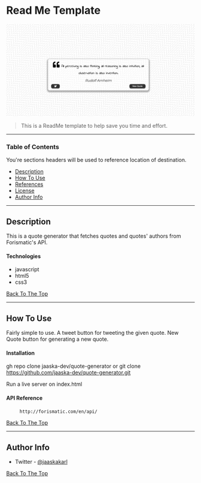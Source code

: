 # Read Me Template

![Project Image](img/project.png)

> This is a ReadMe template to help save you time and effort.

---

### Table of Contents
You're sections headers will be used to reference location of destination.

- [Description](#description)
- [How To Use](#how-to-use)
- [References](#references)
- [License](#license)
- [Author Info](#author-info)

---

## Description

This is a quote generator that fetches quotes and quotes' authors from Forismatic's API.

#### Technologies

- javascript
- html5
- css3

[Back To The Top](#read-me-template)

---

## How To Use
Fairly simple to use.
A tweet button for tweeting the given quote.
New Quote button for generating a new quote.

#### Installation

gh repo clone jaaska-dev/quote-generator 
or 
git clone https://github.com/jaaska-dev/quote-generator.git

Run a live server on index.html

#### API Reference

```html
     http://forismatic.com/en/api/ 
```
[Back To The Top](#read-me-template)

---

## Author Info

- Twitter - [@jaaskakarl](https://twitter.com/jaaskakarl)

[Back To The Top](#read-me-template)

